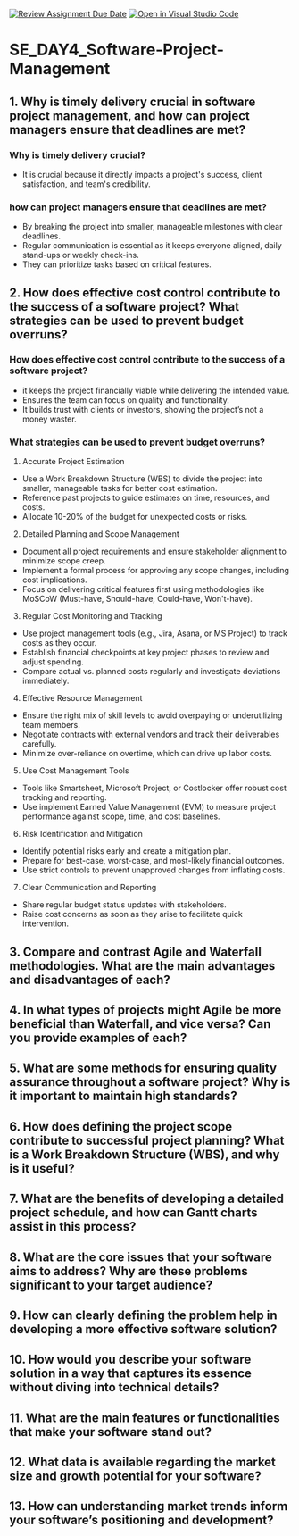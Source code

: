 [![Review Assignment Due Date](https://classroom.github.com/assets/deadline-readme-button-22041afd0340ce965d47ae6ef1cefeee28c7c493a6346c4f15d667ab976d596c.svg)](https://classroom.github.com/a/9pw6JKcu)
[![Open in Visual Studio Code](https://classroom.github.com/assets/open-in-vscode-2e0aaae1b6195c2367325f4f02e2d04e9abb55f0b24a779b69b11b9e10269abc.svg)](https://classroom.github.com/online_ide?assignment_repo_id=18435034&assignment_repo_type=AssignmentRepo)
# SE_DAY4_Software-Project-Management
## 1. Why is timely delivery crucial in software project management, and how can project managers ensure that deadlines are met?

### Why is timely delivery crucial?
- It is crucial because it directly impacts a project's success, client satisfaction, and team's credibility.

### how can project managers ensure that deadlines are met?
- By breaking the project into smaller, manageable milestones with clear deadlines.
- Regular communication is essential as it keeps everyone aligned, daily stand-ups or weekly check-ins.
- They can prioritize tasks based on critical features.


## 2. How does effective cost control contribute to the success of a software project? What strategies can be used to prevent budget overruns?

### How does effective cost control contribute to the success of a software project?
- it keeps the project financially viable while delivering the intended value.
- Ensures the team can focus on quality and functionality.
- It builds trust with clients or investors, showing the project’s not a money waster.

### What strategies can be used to prevent budget overruns?
1. Accurate Project Estimation
- Use a Work Breakdown Structure (WBS) to divide the project into smaller, manageable tasks for better cost estimation.
- Reference past projects to guide estimates on time, resources, and costs.
- Allocate 10-20% of the budget for unexpected costs or risks.
2. Detailed Planning and Scope Management
- Document all project requirements and ensure stakeholder alignment to minimize scope creep.
- Implement a formal process for approving any scope changes, including cost implications.
- Focus on delivering critical features first using methodologies like MoSCoW (Must-have, Should-have, Could-have, Won't-have).
3. Regular Cost Monitoring and Tracking
- Use project management tools (e.g., Jira, Asana, or MS Project) to track costs as they occur.
- Establish financial checkpoints at key project phases to review and adjust spending.
- Compare actual vs. planned costs regularly and investigate deviations immediately.
4. Effective Resource Management
- Ensure the right mix of skill levels to avoid overpaying or underutilizing team members.
- Negotiate contracts with external vendors and track their deliverables carefully.
- Minimize over-reliance on overtime, which can drive up labor costs.
5. Use Cost Management Tools
- Tools like Smartsheet, Microsoft Project, or Costlocker offer robust cost tracking and reporting.
- Use implement Earned Value Management (EVM) to measure project performance against scope, time, and cost baselines.
6. Risk Identification and Mitigation
- Identify potential risks early and create a mitigation plan.
- Prepare for best-case, worst-case, and most-likely financial outcomes.
- Use strict controls to prevent unapproved changes from inflating costs.
7. Clear Communication and Reporting
- Share regular budget status updates with stakeholders.
- Raise cost concerns as soon as they arise to facilitate quick intervention.


## 3. Compare and contrast Agile and Waterfall methodologies. What are the main advantages and disadvantages of each?
## 4. In what types of projects might Agile be more beneficial than Waterfall, and vice versa? Can you provide examples of each?
## 5. What are some methods for ensuring quality assurance throughout a software project? Why is it important to maintain high standards?
## 6. How does defining the project scope contribute to successful project planning? What is a Work Breakdown Structure (WBS), and why is it useful?
## 7. What are the benefits of developing a detailed project schedule, and how can Gantt charts assist in this process?
## 8. What are the core issues that your software aims to address? Why are these problems significant to your target audience?
## 9. How can clearly defining the problem help in developing a more effective software solution?
## 10. How would you describe your software solution in a way that captures its essence without diving into technical details?
## 11. What are the main features or functionalities that make your software stand out?
## 12. What data is available regarding the market size and growth potential for your software?
## 13. How can understanding market trends inform your software’s positioning and development?
